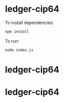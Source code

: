 # ledger-cip64

To install dependencies:

```bash
npm install
```

To run:

```bash
node index.js
```
# ledger-cip64
# ledger-cip64

